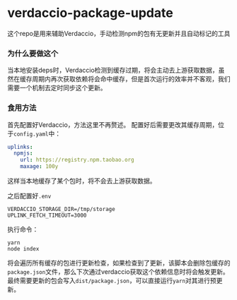 # verdaccio-package-update
这个repo是用来辅助Verdaccio，手动检测npm的包有无更新并且自动标记的工具

### 为什么要做这个
当本地安装deps时，Verdaccio检测到缓存过期，将会主动去上游获取数据，虽然在缓存周期内再次获取依赖将会命中缓存，但是首次运行的效率并不客观，我们需要一个机制去定时同步这个更新。
### 食用方法
首先配置好Verdaccio，方法这里不再赘述。
配置好后需要更改其缓存周期，位于`config.yaml`中：
```yaml
uplinks:
  npmjs:
    url: https://registry.npm.taobao.org
    maxage: 100y
```
这样当本地缓存了某个包时，将不会去上游获取数据。

之后配置好`.env`
```dotenv
VERDACCIO_STORAGE_DIR=/tmp/storage
UPLINK_FETCH_TIMEOUT=3000
```
执行命令：
```shell script
yarn 
node index
```
将会遍历所有缓存的包进行更新检查，如果检查到了更新，该脚本会删除包缓存的`package.json`文件，那么下次通过verdaccio获取这个依赖信息时将会触发更新。
最终需要更新的包会写入`dist/package.json`，可以直接运行`yarn`对其进行预更新。
